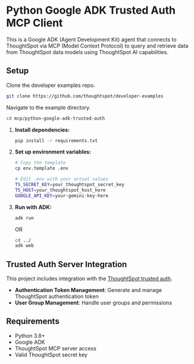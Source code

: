 # Python Google ADK Trusted Auth MCP Client

This is a Google ADK (Agent Development Kit) agent that connects to ThoughtSpot via MCP (Model Context Protocol) to query and retrieve data from ThoughtSpot data models using ThoughtSpot AI capabilities.

## Setup

Clone the developer examples repo.
```bash
git clone https://github.com/thoughtspot/developer-examples
```
Navigate to the example directory.
```bash
cd mcp/python-google-adk-trusted-auth
```

1. **Install dependencies:**
   ```bash
   pip install -r requirements.txt
   ```

2. **Set up environment variables:**
   ```bash
   # Copy the template
   cp env.template .env
   
   # Edit .env with your actual values
   TS_SECRET_KEY=your_thoughtspot_secret_key
   TS_HOST=your_thoughtspot_host_here
   GOOGLE_API_KEY=your-gemini-key-here
   ```

3. **Run with ADK:**
   ```bash
   adk run
   ```
   OR
   ```bash
   cd ../
   adk web
   ```

## Trusted Auth Server Integration

This project includes integration with the [ThoughtSpot trusted auth](https://developers.thoughtspot.com/docs/trusted-auth).

- **Authentication Token Management**: Generate and manage ThoughtSpot authentication token
- **User Group Management**: Handle user groups and permissions


## Requirements

- Python 3.8+
- Google ADK
- ThoughtSpot MCP server access
- Valid ThoughtSpot secret key


